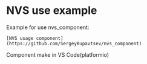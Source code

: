 # NVS use example  
Example for use nvs_component:  
```
[NVS usage component](https://github.com/SergeyKupavtsev/nvs_component)   
```  
Component make in VS Code(platformio)